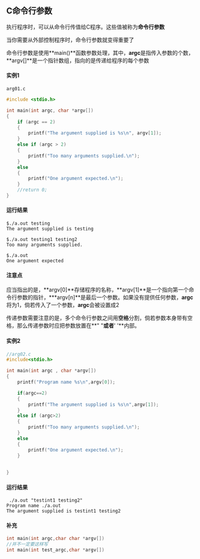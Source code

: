 ## C命令行参数

执行程序时，可以从命令行传值给C程序。这些值被称为**命令行参数**

当你需要从外部控制程序时，命令行参数就变得重要了

命令行参数是使用**main()**函数参数处理，其中，**argc**是指传入参数的个数，**argv[]**是一个指针数组，指向的是传递给程序的每个参数

#### 实例1

`arg01.c`

```c
#include <stdio.h>

int main(int argc, char *argv[])
{
    if (argc == 2)
    {
        printf("The argument supplied is %s\n", argv[1]);
    }
    else if (argc > 2)
    {
        printf("Too many arguments supplied.\n");
    }
    else
    {
        printf("One argument expected.\n");
    }
    //return 0;
}
```



#### 运行结果

```
$./a.out testing
The argument supplied is testing
```

```
$./a.out testing1 testing2
Too many arguments supplied.
```

```
$./a.out
One argument expected
```

#### 注意点

应当指出的是，**argv[0]**存储程序的名称，**argv[1]**是一个指向第一个命令行参数的指针，***argv[n]**是最后一个参数。如果没有提供任何参数，**argc**将为1，倘若传入了一个参数，**argc**会被设置成2

传递参数需要注意的是，多个命令行参数之间用**空格**分割，倘若参数本身带有空格，那么传递参数时应把参数放置在**" "**或者**' '**内部。

#### 实例2

```c
//arg02.c
#include<stdio.h>

int main(int argc , char *argv[])
{
    printf("Program name %s\n",argv[0]);

    if(argc==2)
    {
        printf("The argument supplied is %s\n",argv[1]);
    }
    else if (argc>2)
    {
        printf("Too many arguments supplied.\n");
    }
    else
    {
        printf("One argument expected.\n");
    }
    
    
}

```

#### 运行结果

```
 ./a.out "testint1 testing2"
Program name ./a.out
The argument supplied is testint1 testing2
```

#### 补充

```c
int main(int argc,char char *argv[])
//并不一定要这样写
int main(int test_argc,char *argv[])
```

